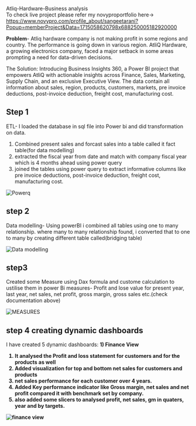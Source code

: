 
<p4>Atliq-Hardware-Business analysis</p4><br>
To check live project please refer my novyproportfolio here-> https://www.novypro.com/profile_about/sangeetarani?Popup=memberProject&Data=1715058620798x688250005182920000

<b>Problem</b>- Atliq hardware company is not making profit in some regions and country. The performance is going down in various region. AtliQ Hardware, a growing electronics company, faced a major setback in some areas prompting a need for data-driven decisions.

The Solution: Introducing Business Insights 360, a Power BI project that empowers AtliQ with actionable insights across Finance, Sales, Marketing, Supply Chain, and an exclusive Executive View. The data contain all information about sales, region, products, customers, markets, pre invoice deductions, post-invoice deduction, freight cost, manufacturing cost.
<br>
## Step 1
ETL- I loaded the database in sql file into Power bi and did transformation on data.
1) Combined present sales and forcast sales into a table called it fact table(for data modelling)
2) extracted the fiscal year from date and match with company fiscal year which is 4 months ahead using power query
3) joined the tables using power query to extract informative columns like  pre invoice deductions, post-invoice deduction, freight cost, manufacturing cost.

![Powerq](https://github.com/Arunsangeeta/Atliq-Hardware-sales-analysis/assets/110085545/f38c0ba5-98a5-4f33-a3e6-fd5b8214e83b)


## step 2
Data modelling- Using powerBI i combined all tables using one to many relationship. where many to many relationship found,  i converted that to one to many by creating different table called(bridging table) 


![Data modelling](https://github.com/Arunsangeeta/Atliq-Hardware-sales-analysis/assets/110085545/54469b20-ced5-428e-b98d-34aef9f7eda5)

## step3
Created some Measure using Dax formula and custome calculation to ustilise them in power Bi
measures- Profit and lose value for present year, last year, net sales, net profit, gross margin, gross sales etc.(check documentation above)

![MEASURES](https://github.com/Arunsangeeta/Atliq-Hardware-sales-analysis/assets/110085545/8c7f9dc1-1868-4008-b9d8-5907b2d3a7ba)

## step 4 creating dynamic dashboards
I have created 5 dynamic dashboards:
 <b>1) Finance View<b>
 1) It analysed the Profit and loss statement for customers and for the products as well
 2) Added visualization for top and bottom net sales for  customers and products
 3) net sales performance for each customer over 4 years.
 4) Added Key performance indicator like Gross margin, net sales and net profit compared it with benchmark set by company.
 5) also added some slicers to analysed profit, net sales, gm in quaters, year and by targets.

![finance view](https://github.com/Arunsangeeta/Atliq-Hardware-sales-analysis/assets/110085545/2ca2b5e7-d8de-430f-afa8-18d45bc949de)


